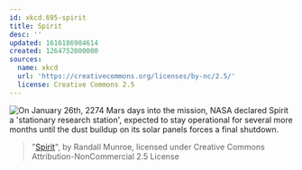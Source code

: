 ```yaml
---
id: xkcd.695-spirit
title: Spirit
desc: ''
updated: 1616186984614
created: 1264752000000
sources:
  name: xkcd
  url: 'https://creativecommons.org/licenses/by-nc/2.5/'
  license: Creative Commons 2.5
---
```

![On January 26th, 2274 Mars days into the mission, NASA declared Spirit a 'stationary research station', expected to stay operational for several more months until the dust buildup on its solar panels forces a final shutdown.](https://imgs.xkcd.com/comics/spirit.png)
> "[Spirit](https://xkcd.com/695/)", by Randall Munroe, licensed under Creative Commons Attribution-NonCommercial 2.5 License
